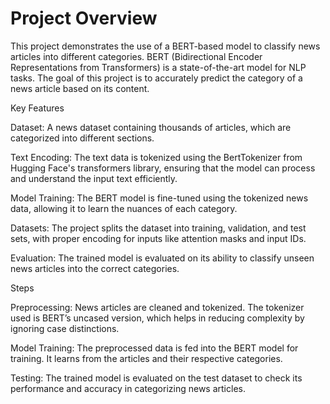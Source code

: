 # Project Overview
This project demonstrates the use of a BERT-based model to classify news articles into different categories. BERT (Bidirectional Encoder Representations from Transformers) is a state-of-the-art model for NLP tasks. The goal of this project is to accurately predict the category of a news article based on its content.

Key Features

Dataset: A news dataset containing thousands of articles, which are categorized into different sections.

Text Encoding: The text data is tokenized using the BertTokenizer from Hugging Face's transformers library, ensuring that the model can process and understand the input text efficiently.

Model Training: The BERT model is fine-tuned using the tokenized news data, allowing it to learn the nuances of each category.

Datasets: The project splits the dataset into training, validation, and test sets, with proper encoding for inputs like attention masks and input IDs.

Evaluation: The trained model is evaluated on its ability to classify unseen news articles into the correct categories.

Steps

Preprocessing: News articles are cleaned and tokenized. The tokenizer used is BERT’s uncased version, which helps in reducing complexity by ignoring case distinctions.

Model Training: The preprocessed data is fed into the BERT model for training. It learns from the articles and their respective categories.

Testing: The trained model is evaluated on the test dataset to check its performance and accuracy in categorizing news articles.
